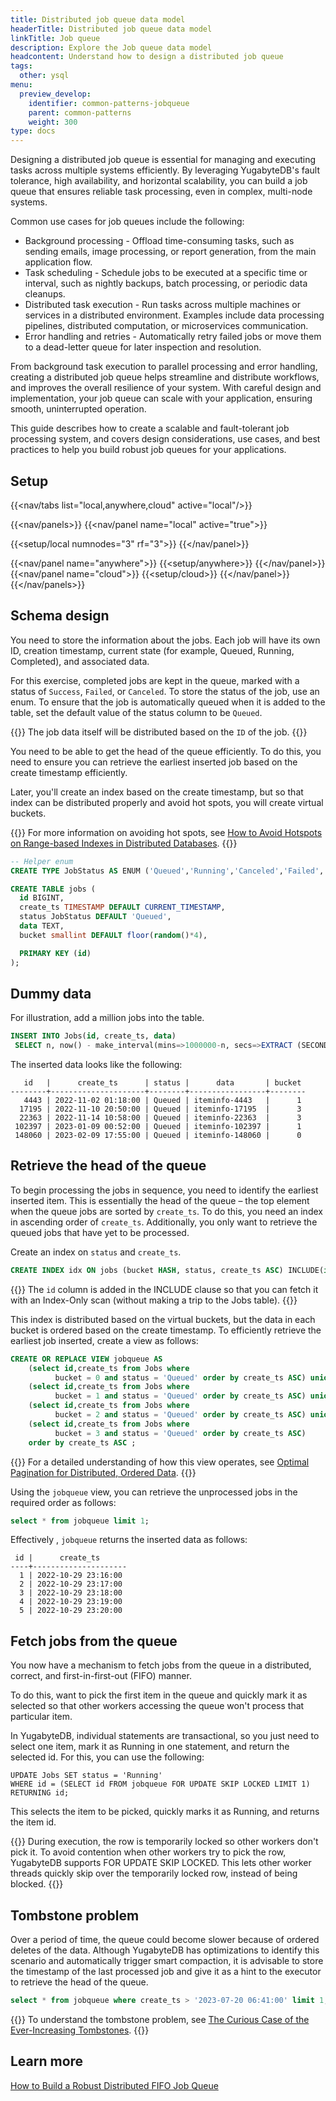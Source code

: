 ```yaml
---
title: Distributed job queue data model
headerTitle: Distributed job queue data model
linkTitle: Job queue
description: Explore the Job queue data model
headcontent: Understand how to design a distributed job queue
tags:
  other: ysql
menu:
  preview_develop:
    identifier: common-patterns-jobqueue
    parent: common-patterns
    weight: 300
type: docs
---
```


Designing a distributed job queue is essential for managing and executing tasks across multiple systems efficiently. By leveraging YugabyteDB's fault tolerance, high availability, and horizontal scalability, you can build a job queue that ensures reliable task processing, even in complex, multi-node systems.

Common use cases for job queues include the following:

- Background processing - Offload time-consuming tasks, such as sending emails, image processing, or report generation, from the main application flow.
- Task scheduling - Schedule jobs to be executed at a specific time or interval, such as nightly backups, batch processing, or periodic data cleanups.
- Distributed task execution - Run tasks across multiple machines or services in a distributed environment. Examples include data processing pipelines, distributed computation, or microservices communication.
- Error handling and retries - Automatically retry failed jobs or move them to a dead-letter queue for later inspection and resolution.

From background task execution to parallel processing and error handling, creating a distributed job queue helps streamline and distribute workflows, and improves the overall resilience of your system. With careful design and implementation, your job queue can scale with your application, ensuring smooth, uninterrupted operation.

This guide describes how to create a scalable and fault-tolerant job processing system, and covers design considerations, use cases, and best practices to help you build robust job queues for your applications.

## Setup

<!-- begin: nav tabs -->
{{<nav/tabs list="local,anywhere,cloud" active="local"/>}}

{{<nav/panels>}}
{{<nav/panel name="local" active="true">}}
<!-- local cluster setup instructions -->
{{<setup/local numnodes="3" rf="3">}}
{{</nav/panel>}}

{{<nav/panel name="anywhere">}} {{<setup/anywhere>}} {{</nav/panel>}}
{{<nav/panel name="cloud">}} {{<setup/cloud>}} {{</nav/panel>}}
{{</nav/panels>}}
<!-- end: nav tabs -->

## Schema design

You need to store the information about the jobs. Each job will have its own ID, creation timestamp, current state (for example, Queued, Running, Completed), and associated data.

For this exercise, completed jobs are kept in the queue, marked with a status of `Success`, `Failed`, or `Canceled`. To store the status of the job, use an enum. To ensure that the job is automatically queued when it is added to the table, set the default value of the status column to be  `Queued`.

{{<note>}}
The job data itself will be distributed based on the `ID` of the job.
{{</note>}}

You need to be able to get the head of the queue efficiently. To do this, you need to ensure you can retrieve the earliest inserted job based on the create timestamp efficiently.

Later, you'll create an index based on the create timestamp, but so that index can be distributed properly and avoid hot spots, you will create virtual buckets.

{{<tip>}}
For more information on avoiding hot spots, see [How to Avoid Hotspots on Range-based Indexes in Distributed Databases](https://www.yugabyte.com/blog/distributed-databases-hotspots-range-based-indexes/).
{{</tip>}}

```sql
-- Helper enum
CREATE TYPE JobStatus AS ENUM ('Queued','Running','Canceled','Failed','Success');

CREATE TABLE jobs (
  id BIGINT,
  create_ts TIMESTAMP DEFAULT CURRENT_TIMESTAMP,
  status JobStatus DEFAULT 'Queued',
  data TEXT,
  bucket smallint DEFAULT floor(random()*4),

  PRIMARY KEY (id)
);
```

## Dummy data

For illustration, add a million jobs into the table.

```sql
INSERT INTO Jobs(id, create_ts, data)
 SELECT n, now() - make_interval(mins=>1000000-n, secs=>EXTRACT (SECONDS FROM now())), 'iteminfo-' || n FROM generate_series(1, 1000000) n;
```

The inserted data looks like the following:

```caddyfile{.nocopy}
   id   |      create_ts      | status |      data       | bucket
--------+---------------------+--------+-----------------+--------
   4443 | 2022-11-02 01:18:00 | Queued | iteminfo-4443   |      1
  17195 | 2022-11-10 20:50:00 | Queued | iteminfo-17195  |      3
  22363 | 2022-11-14 10:58:00 | Queued | iteminfo-22363  |      3
 102397 | 2023-01-09 00:52:00 | Queued | iteminfo-102397 |      1
 148060 | 2023-02-09 17:55:00 | Queued | iteminfo-148060 |      0
```

## Retrieve the head of the queue

To begin processing the jobs in sequence, you need to identify the earliest inserted item. This is essentially the head of the queue – the top element when the queue jobs are sorted by `create_ts`. To do this, you need an index in ascending order of `create_ts`. Additionally, you only want to retrieve the queued jobs that have yet to be processed.

Create an index on `status` and `create_ts`.

```sql
CREATE INDEX idx ON jobs (bucket HASH, status, create_ts ASC) INCLUDE(id);
```

{{<note>}}
The `id` column is added in the INCLUDE clause so that you can fetch it with an Index-Only scan (without making a trip to the Jobs table).
{{</note>}}

This index is distributed based on the virtual buckets, but the data in each bucket is ordered based on the create timestamp. To efficiently retrieve the earliest job inserted, create a view as follows:

```sql
CREATE OR REPLACE VIEW jobqueue AS
    (select id,create_ts from Jobs where
          bucket = 0 and status = 'Queued' order by create_ts ASC) union all
    (select id,create_ts from Jobs where
          bucket = 1 and status = 'Queued' order by create_ts ASC) union all
    (select id,create_ts from Jobs where
          bucket = 2 and status = 'Queued' order by create_ts ASC) union all
    (select id,create_ts from Jobs where
          bucket = 3 and status = 'Queued' order by create_ts ASC)
    order by create_ts ASC ;
```

{{<tip>}}
For a detailed understanding of how this view operates, see [Optimal Pagination for Distributed, Ordered Data](https://www.yugabyte.com/blog/optimize-pagination-distributed-data-maintain-ordering/).
{{</tip>}}

Using the `jobqueue` view, you can retrieve the unprocessed jobs in the required order as follows:

```sql
select * from jobqueue limit 1;
```

Effectively , `jobqueue` returns the inserted data as follows:

```caddyfile{.nocopy}
 id |      create_ts
----+---------------------
  1 | 2022-10-29 23:16:00
  2 | 2022-10-29 23:17:00
  3 | 2022-10-29 23:18:00
  4 | 2022-10-29 23:19:00
  5 | 2022-10-29 23:20:00
```

## Fetch jobs from the queue

You now have a mechanism to fetch jobs from the queue in a distributed, correct, and first-in-first-out (FIFO) manner.

To do this, want to pick the first item in the queue and quickly mark it as selected so that other workers accessing the queue won't process that particular item.

In YugabyteDB, individual statements are transactional, so you just need to select one item, mark it as Running in one statement, and return the selected id. For this, you can use the following:

```plpgsql
UPDATE Jobs SET status = 'Running'
WHERE id = (SELECT id FROM jobqueue FOR UPDATE SKIP LOCKED LIMIT 1)
RETURNING id;
```

This selects the item to be picked, quickly marks it as Running, and returns the item id.

{{<note>}}
During execution, the row is temporarily locked so other workers don't pick it. To avoid contention when other workers try to pick the row, YugabyteDB supports FOR UPDATE SKIP LOCKED. This lets other worker threads quickly skip over the temporarily locked row, instead of being blocked.
{{</note>}}

## Tombstone problem

Over a period of time, the queue could become slower because of ordered deletes of the data. Although YugabyteDB has optimizations to identify this scenario and automatically trigger smart compaction, it is advisable to store the timestamp of the last processed job and give it as a hint to the executor to retrieve the head of the queue.

```sql
select * from jobqueue where create_ts > '2023-07-20 06:41:00' limit 1;
```

{{<tip>}}
To understand the tombstone problem, see [The Curious Case of the Ever-Increasing Tombstones](https://www.yugabyte.com/blog/keep-tombstones-data-markers-slowing-scan-performance/#houston-we-have-a-problem).
{{</tip>}}

## Learn more

[How to Build a Robust Distributed FIFO Job Queue](https://www.yugabyte.com/blog/distributed-fifo-job-queue/)

